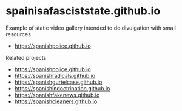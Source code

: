 # spainisafasciststate.github.io

Example of static video gallery intended to do divulgation with small resources
- https://spanishpolice.github.io

Related projects
- https://spanishpolice.github.io
- https://spanishradicals.github.io
- https://spanishgurtelcase.github.io
- https://spanishindoctrination.github.io
- https://spanishfakenews.github.io
- https://spanishcleaners.github.io
